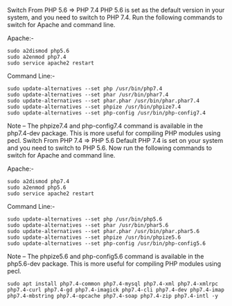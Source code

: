 Switch From PHP 5.6 => PHP 7.4
PHP 5.6 is set as the default version in your system, and you need to switch to PHP 7.4. Run the following commands to switch for Apache and command line.
 
Apache:-

    sudo a2dismod php5.6
    sudo a2enmod php7.4
    sudo service apache2 restart

Command Line:-
 
 
    sudo update-alternatives --set php /usr/bin/php7.4
    sudo update-alternatives --set phar /usr/bin/phar7.4
    sudo update-alternatives --set phar.phar /usr/bin/phar.phar7.4
    sudo update-alternatives --set phpize /usr/bin/phpize7.4
    sudo update-alternatives --set php-config /usr/bin/php-config7.4

Note – The phpize7.4 and php-config7.4 command is available in the php7.4-dev package. This is more useful for compiling PHP modules using pecl.
Switch From PHP 7.4 => PHP 5.6
Default PHP 7.4 is set on your system and you need to switch to PHP 5.6. Now run the following commands to switch for Apache and command line.

Apache:-

    sudo a2dismod php7.4
    sudo a2enmod php5.6
    sudo service apache2 restart

Command Line:-
 
    sudo update-alternatives --set php /usr/bin/php5.6
    sudo update-alternatives --set phar /usr/bin/phar5.6
    sudo update-alternatives --set phar.phar /usr/bin/phar.phar5.6 
    sudo update-alternatives --set phpize /usr/bin/phpize5.6
    sudo update-alternatives --set php-config /usr/bin/php-config5.6

Note – The phpize5.6 and php-config5.6 command is available in the php5.6-dev package. This is more useful for compiling PHP modules using pecl.



    sudo apt install php7.4-common php7.4-mysql php7.4-xml php7.4-xmlrpc php7.4-curl php7.4-gd php7.4-imagick php7.4-cli php7.4-dev php7.4-imap php7.4-mbstring php7.4-opcache php7.4-soap php7.4-zip php7.4-intl -y
